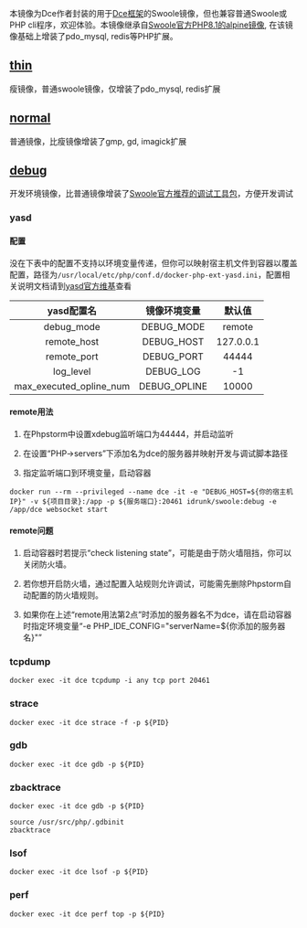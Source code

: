 本镜像为Dce作者封装的用于[Dce框架](https://drunkce.com/)的Swoole镜像，但也兼容普通Swoole或PHP cli程序，欢迎体验。本镜像继承自[Swoole官方PHP8.1的alpine镜像](https://github.com/swoole/docker-swoole/tree/master/dockerfiles/latest/php8.1/alpine), 在该镜像基础上增装了pdo_mysql, redis等PHP扩展。

## [thin](./thin/)

瘦镜像，普通swoole镜像，仅增装了pdo_mysql, redis扩展

## [normal](./normal/)

普通镜像，比瘦镜像增装了gmp, gd, imagick扩展

## [debug](./debug/)

开发环境镜像，比普通镜像增装了[Swoole官方推荐的调试工具包](https://wiki.swoole.com/#/other/tools)，方便开发调试

### yasd

#### 配置

没在下表中的配置不支持以环境变量传递，但你可以映射宿主机文件到容器以覆盖配置，路径为`/usr/local/etc/php/conf.d/docker-php-ext-yasd.ini`，配置相关说明文档请到[yasd官方维基](https://huanghantao.github.io/yasd-wiki/)查看

yasd配置名 | 镜像环境变量 | 默认值
:-: | :-: | :-:
debug_mode | DEBUG_MODE | remote
remote_host | DEBUG_HOST | 127.0.0.1
remote_port | DEBUG_PORT | 44444
log_level | DEBUG_LOG | -1
max_executed_opline_num | DEBUG_OPLINE | 10000

#### remote用法

1. 在Phpstorm中设置xdebug监听端口为44444，并启动监听

2. 在设置“PHP->servers”下添加名为dce的服务器并映射开发与调试脚本路径

3. 指定监听端口到环境变量，启动容器
```
docker run --rm --privileged --name dce -it -e "DEBUG_HOST=${你的宿主机IP}" -v ${项目目录}:/app -p ${服务端口}:20461 idrunk/swoole:debug -e /app/dce websocket start
```

#### remote问题

1. 启动容器时若提示“check listening state”，可能是由于防火墙阻挡，你可以关闭防火墙。

2. 若你想开启防火墙，通过配置入站规则允许调试，可能需先删除Phpstorm自动配置的防火墙规则。

3. 如果你在上述“remote用法第2点”时添加的服务器名不为dce，请在启动容器时指定环境变量“-e PHP_IDE_CONFIG="serverName=${你添加的服务器名}"”


### tcpdump

```
docker exec -it dce tcpdump -i any tcp port 20461
```


### strace

```
docker exec -it dce strace -f -p ${PID}
```


### gdb

```
docker exec -it dce gdb -p ${PID}
```


### zbacktrace

```
docker exec -it dce gdb -p ${PID}

source /usr/src/php/.gdbinit
zbacktrace
```


### lsof

```
docker exec -it dce lsof -p ${PID}
```


### perf

```
docker exec -it dce perf top -p ${PID}
```